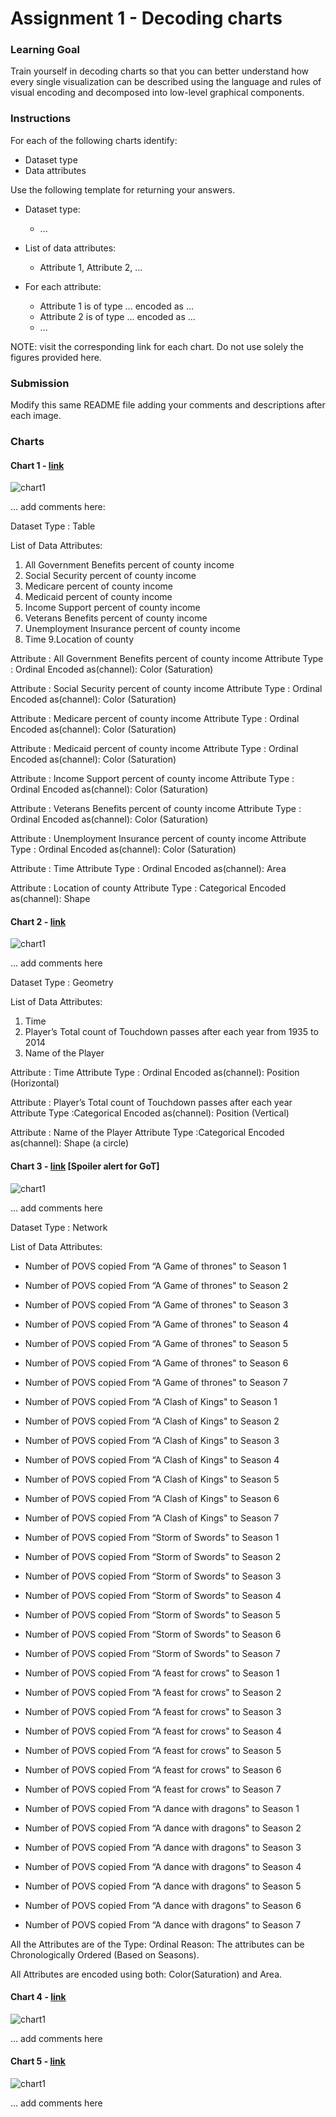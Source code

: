 # Assignment 1 - Decoding charts

### Learning Goal
Train yourself in decoding charts so that you can better understand how every single visualization can be described using the language and rules of visual encoding and decomposed into low-level graphical components.

### Instructions

For each of the following charts identify:

- Dataset type
- Data attributes

Use the following template for returning your answers.

- Dataset type:
  - ...

- List of data attributes:
  - Attribute 1, Attribute 2, ...

- For each attribute:
  - Attribute 1 is of type ... encoded as ...
  - Attribute 2 is of type ... encoded as ...
  - ...

NOTE: visit the corresponding link for each chart. Do not use solely the figures provided here.

### Submission

Modify this same README file adding your comments and descriptions after each image.

### Charts

#### Chart 1 - [link](https://archive.nytimes.com/www.nytimes.com/interactive/2012/02/12/us/entitlement-map.html)

![chart1](images/chart1.jpg)

... add comments here:

Dataset Type : Table

List of Data Attributes:

1. All Government Benefits percent of county income
2. Social Security percent of county income
3. Medicare percent of county income
4. Medicaid percent of county income
5. Income Support percent of county income
6. Veterans Benefits percent of county income
7. Unemployment Insurance percent of county income
8. Time
9.Location of county 


Attribute : All Government Benefits percent of county income 
Attribute Type : Ordinal
Encoded as(channel): Color (Saturation) 

Attribute : Social Security percent of county income
Attribute Type : Ordinal
Encoded as(channel): Color (Saturation)  

Attribute : Medicare percent of county income
Attribute Type : Ordinal
Encoded as(channel): Color (Saturation)  

Attribute : Medicaid percent of county income
Attribute Type : Ordinal
Encoded as(channel): Color (Saturation)  

Attribute : Income Support percent of county income
Attribute Type : Ordinal
Encoded as(channel): Color (Saturation)  

Attribute : Veterans Benefits percent of county income
Attribute Type : Ordinal
Encoded as(channel): Color (Saturation)  

Attribute : Unemployment Insurance percent of county income
Attribute Type : Ordinal
Encoded as(channel): Color (Saturation)  

Attribute : Time
Attribute Type : Ordinal
Encoded as(channel): Area

Attribute : Location of county 
Attribute Type : Categorical
Encoded as(channel): Shape 


#### Chart 2 - [link](http://www.nytimes.com/interactive/2014/10/19/upshot/peyton-manning-breaks-touchdown-passing-record.html)

![chart1](images/chart2.jpg)

... add comments here

Dataset Type : Geometry

List of Data Attributes: 
1. Time
2. Player’s Total count of Touchdown passes after each year from 1935 to 2014
3. Name of the Player

Attribute : Time
Attribute Type : Ordinal
Encoded as(channel): Position (Horizontal)

Attribute : Player’s Total count of Touchdown passes after each year
Attribute Type :Categorical
Encoded as(channel): Position (Vertical)

Attribute : Name of the Player
Attribute Type :Categorical
Encoded as(channel): Shape (a circle)

#### Chart 3 - [link](http://got-books-to-series.surge.sh) [Spoiler alert for GoT]

![chart1](images/chart3.jpg)

... add comments here

Dataset Type : Network


List of Data Attributes:

* Number of POVS copied From “A Game of thrones" to Season 1
* Number of POVS copied From “A Game of thrones" to Season 2
* Number of POVS copied From “A Game of thrones" to Season 3
* Number of POVS copied From “A Game of thrones" to Season 4
* Number of POVS copied From “A Game of thrones" to Season 5
* Number of POVS copied From “A Game of thrones" to Season 6
* Number of POVS copied From “A Game of thrones" to Season 7

* Number of POVS copied From “A Clash of Kings" to Season 1
* Number of POVS copied From “A Clash of Kings" to Season 2
* Number of POVS copied From “A Clash of Kings" to Season 3
* Number of POVS copied From “A Clash of Kings" to Season 4
* Number of POVS copied From “A Clash of Kings" to Season 5
* Number of POVS copied From “A Clash of Kings" to Season 6
* Number of POVS copied From “A Clash of Kings" to Season 7

* Number of POVS copied From “Storm of Swords" to Season 1
* Number of POVS copied From “Storm of Swords" to Season 2
* Number of POVS copied From “Storm of Swords" to Season 3
* Number of POVS copied From “Storm of Swords" to Season 4
* Number of POVS copied From “Storm of Swords" to Season 5
* Number of POVS copied From “Storm of Swords" to Season 6
* Number of POVS copied From “Storm of Swords" to Season 7

* Number of POVS copied From “A feast for crows" to Season 1
* Number of POVS copied From “A feast for crows" to Season 2
* Number of POVS copied From “A feast for crows" to Season 3
* Number of POVS copied From “A feast for crows" to Season 4
* Number of POVS copied From “A feast for crows" to Season 5
* Number of POVS copied From “A feast for crows" to Season 6
* Number of POVS copied From “A feast for crows" to Season 7

* Number of POVS copied From “A dance with dragons" to Season 1
* Number of POVS copied From “A dance with dragons" to Season 2
* Number of POVS copied From “A dance with dragons" to Season 3
* Number of POVS copied From “A dance with dragons" to Season 4
* Number of POVS copied From “A dance with dragons" to Season 5
* Number of POVS copied From “A dance with dragons" to Season 6
* Number of POVS copied From “A dance with dragons" to Season 7



All the Attributes are of the Type:
Ordinal 
Reason: The attributes can be Chronologically Ordered (Based on Seasons).

All Attributes are encoded using both:
Color(Saturation) and Area.














#### Chart 4 - [link](https://flowingdata.com/2016/06/28/distributions-of-annual-income/)

![chart1](images/chart4.jpg)

... add comments here


#### Chart 5 - [link](https://www.ventusky.com)

![chart1](images/chart5.jpg)

... add comments here
